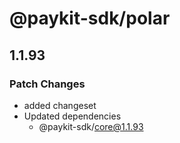 # @paykit-sdk/polar

## 1.1.93

### Patch Changes

- added changeset
- Updated dependencies
  - @paykit-sdk/core@1.1.93
